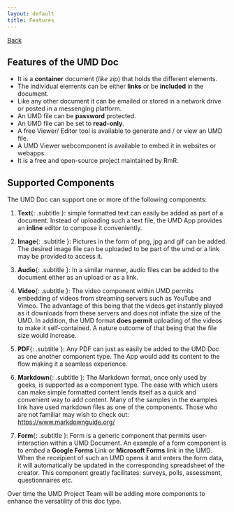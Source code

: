 ```yaml
---
layout: default
title: Features
---
```

[Back](/)
<br/>
## Features of the UMD Doc

* It is a **container** document (*like zip*) that holds the different elements.
* The individual elements can be either **links** or be **included** in the document.
* Like any other document it can be emailed or stored in a network drive or posted in a messenging platform.
* An UMD file can be **password** protected.
* An UMD file can be set to **read-only**.
* A free Viewer/ Editor tool is available to generate and / or view an UMD file.
* A UMD Viewer webcomponent is available to embed it in websites or webapps.
* It is a free and open-source project maintained by RmR.

## Supported Components
The UMD Doc can support one or more of the following components:

1. **Text**{: .subtitle }: simple formatted text can easily be added as part of a document. Instead of uploading such a text file, the UMD App provides an **inline** editor to compose it conveniently.

2. **Image**{: .subtitle }: Pictures in the form of png, jpg and gif can be added. The desired image file can be uploaded to be part of the umd or a link may be provided to access it.

3. **Audio**{: .subtitle }: In a similar manner, audio files can be added to the document either as an upload or as a link.

4. **Video**{: .subtitle }: The video component within UMD permits embedding of videos from streaming servers such as YouTube and Vimeo. The advantage of this being that the videos get instantly played as it downloads from these servers and does not inflate the size of the UMD. In addition, the UMD format **does permit** uploading of the videos to make it self-contained. A nature outcome of that being that the file size would increase.

5. **PDF**{: .subtitle }: Any PDF can just as easily be added to the UMD Doc as one another component type. The App would add its content to the flow making it a seamless experience.

6. **Markdown**{: .subtitle }: The Markdown format, once only used by geeks, is supported as a component type. The ease with which users can make simple formatted content lends itself as a quick and convenient way to add content. Many of the samples in the examples link have used markdown files as one of the components. Those who are not familiar may wish to check out: https://www.markdownguide.org/

7. **Form**{: .subtitle }: Form is a generic component that permits user-interaction within a UMD Document. An example of a form component is to *embed* a **Google Forms** Link or **Microsoft Forms** link in the UMD. When the receipient of such an UMD opens it and enters the form data, it will automatically be updated in the corresponding spreadsheet of the creator. This component greatly facilitates: surveys, polls, assessment, questionnaires etc.

Over time the UMD Project Team will be adding more components to enhance the versatility of this doc type.
